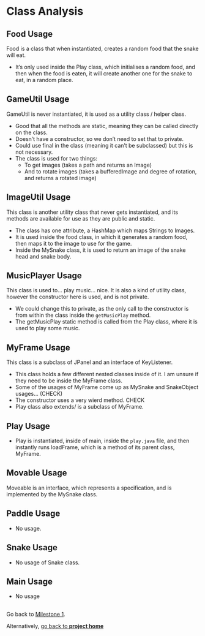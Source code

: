 # Class Analysis


## Food Usage

Food is a class that when instantiated, creates a random food that the snake will eat.
- It’s only used inside the Play class, which initialises a random food, and then when the food is eaten, it will create another one for the snake to eat, in a random place.


## GameUtil Usage

GameUtil is never instantiated, it is used as a utility class / helper class.
- Good that all the methods are static, meaning they can be called directly on the class.
- Doesn’t have a constructor, so we don’t need to set that to private.
- Could use final in the class (meaning it can’t be subclassed) but this is not necessary.
- The class is used for two things:
    - To get images (takes a path and returns an Image)
    - And to rotate images (takes a bufferedImage and degree of rotation, and returns a rotated image)

## ImageUtil Usage

This class is another utility class that never gets instantiated, and its methods are available for use as they are public and static.
- The class has one attribute, a HashMap which maps Strings to Images.
- It is used inside the food class, in which it generates a random food, then maps it to the image to use for the game.
- Inside the MySnake class, it is used to return an image of the snake head and snake body.

## MusicPlayer Usage

This class is used to… play music… nice. It is also a kind of utility class, however the constructor here is used, and is not private.
- We could change this to private, as the only call to the constructor is from within the class inside the `getMusicPlay` method.
- The getMusicPlay static method is called from the Play class, where it is used to play some music.

## MyFrame Usage

This class is a subclass of JPanel and an interface of KeyListener.
- This class holds a few different nested classes inside of it. I am unsure if they need to be inside the MyFrame class.
- Some of the usages of MyFrame come up as MySnake and SnakeObject usages… (CHECK)
- The constructor uses a very wierd method. CHECK
- Play class also extends/ is a subclass of MyFrame.


## Play Usage 
- Play is instantiated, inside of main, inside the `play.java` file, and then instantly runs loadFrame,
  which is a method of its parent class, MyFrame.

## Movable Usage

Moveable is an interface, which represents a specification, and is implemented by the MySnake class.

## Paddle Usage
- No usage.

## Snake Usage
- No usage of Snake class.

## Main Usage
- No usage

##

Go back to [Milestone 1](../milestone1/milestone1.md).

Alternatively, [go back to **project home**](../README.md)